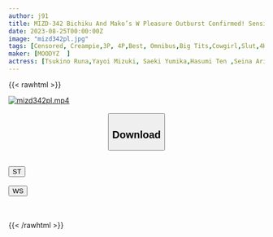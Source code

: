 ```yaml
---
author: j91
title: MIZD-342 Bichiku And Mako’s W Pleasure Outburst Confirmed! Sensitive Spot Simultaneous Blame Nipple Kneading Spider Cowgirl BEST
date: 2023-08-25T00:00:00Z
image: "mizd342pl.jpg"
tags: [Censored, Creampie,3P, 4P,Best, Omnibus,Big Tits,Cowgirl,Slut,4HR+	]
maker: [MOODYZ  ]
actress: [Tsukino Runa,Yayoi Mizuki, Saeki Yumika,Hasumi Ten ,Seina Arisa,Ranka,Kawakita Meisa, Kagari Mai, Kuramoto Sumire, Kashiwagi Konatsu]
---
```



{{< rawhtml >}}

<div class="video" data-videoid="xglOL7bqwxIkgO4">
    <a href="javascript:;">
        <img src="https://my.j91.asia/posts/mizd342pl/mizd342pl.jpg" width="WIDTH" height="HEIGHT" alt="mizd342pl.mp4" loading="lazy">
    </a>
</div>

<script type="text/javascript" src="https://j91.asia/asset/on-demand-st.js"></script>

<br>
  <link rel="stylesheet" href="https://j91.asia/asset/bs5.css">
  
  <center>
  <button class="btn btn-primary" type="button" data-bs-toggle="collapse" data-bs-target=".multi-collapse" aria-expanded="false" aria-controls="multiCollapseExample1 multiCollapseExample2"><h2>Download</h2></button></center>
</p>
<div class="row">
  <div class="col">
    <div class="collapse multi-collapse" id="multiCollapseExample1">
      <div class="card card-body">
	      	      <br>
<div class="buttons">  
<a href="https://streamtape.to/v/xglOL7bqwxIkgO4"><button class="btn-hover color-3"><i class="fa fa-download"></i> ST</button></a></div>
    </div>
  </div>
</div>
  <div class="col">
    <div class="collapse multi-collapse" id="multiCollapseExample2">
      <div class="card card-body">
	      <br>
<div class="buttons">
    <a href="https://wolfstream.tv/sdxhvmxb68ia"><button class="btn-hover color-9"><i class="fa fa-download"></i> WS</button></a></div>
<br><br>
      </div>
    </div>
  </div>
</div>

{{< /rawhtml >}}
